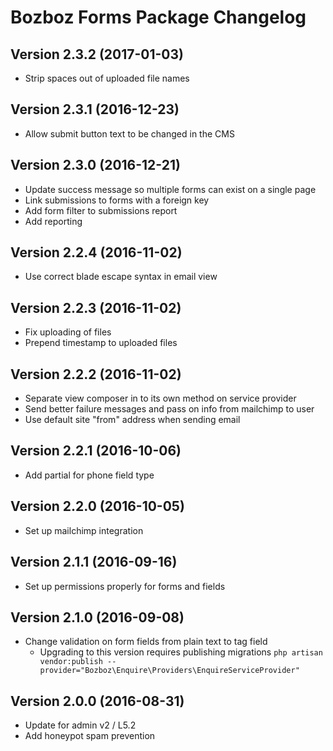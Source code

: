 # Bozboz Forms Package Changelog

## Version 2.3.2 (2017-01-03)
- Strip spaces out of uploaded file names

## Version 2.3.1 (2016-12-23)
- Allow submit button text to be changed in the CMS

## Version 2.3.0 (2016-12-21)
- Update success message so multiple forms can exist on a single page
- Link submissions to forms with a foreign key
- Add form filter to submissions report
- Add reporting

## Version 2.2.4 (2016-11-02)
- Use correct blade escape syntax in email view

## Version 2.2.3 (2016-11-02)
- Fix uploading of files
- Prepend timestamp to uploaded files

## Version 2.2.2 (2016-11-02)

- Separate view composer in to its own method on service provider
- Send better failure messages and pass on info from mailchimp to user
- Use default site "from" address when sending email

## Version 2.2.1 (2016-10-06)

- Add partial for phone field type

## Version 2.2.0 (2016-10-05)

- Set up mailchimp integration

## Version 2.1.1 (2016-09-16)

- Set up permissions properly for forms and fields

## Version 2.1.0 (2016-09-08)

- Change validation on form fields from plain text to tag field
    - Upgrading to this version requires publishing migrations
        ```php artisan vendor:publish --provider="Bozboz\Enquire\Providers\EnquireServiceProvider"```


## Version 2.0.0 (2016-08-31)

- Update for admin v2 / L5.2
- Add honeypot spam prevention
